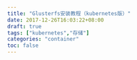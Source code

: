 ```yaml
---
title: "Glusterfs安装教程（kubernetes版）"
date: 2017-12-26T16:03:22+08:00
draft: true
tags: ["kubernetes","存储"]
categories: "container"
toc: false
---
```




